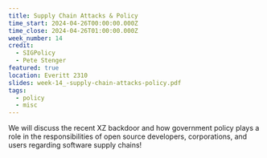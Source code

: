 ```yaml
---
title: Supply Chain Attacks & Policy
time_start: 2024-04-26T00:00:00.000Z
time_close: 2024-04-26T01:00:00.000Z
week_number: 14
credit:
  - SIGPolicy
  - Pete Stenger
featured: true
location: Everitt 2310
slides: week-14_-supply-chain-attacks-policy.pdf
tags:
  - policy
  - misc
---
```

W﻿e will discuss the recent XZ backdoor and how government policy plays a role in the responsibilities of open source developers, corporations, and users regarding software supply chains!